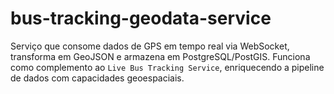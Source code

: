 # bus-tracking-geodata-service
Serviço que consome dados de GPS em tempo real via WebSocket, transforma em GeoJSON e armazena em PostgreSQL/PostGIS.  Funciona como complemento ao `Live Bus Tracking Service`, enriquecendo a pipeline de dados com capacidades geoespaciais.
